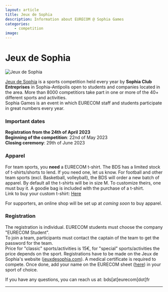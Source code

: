 ```yaml
---
layout: article
title: Jeux de Sophia
description: Information about EURECOM @ Sophia Games
categories:
    - competition
image: 
---
```


# Jeux de Sophia

![Jeux de Sophia](https://jeuxdesophia.com/sites/default/files/inline-images/jeux%20de%20sophia_presentation.png)

<a href="https://jeuxdesophia.com" target="_blank">Jeux de Sophia</a> is a sports competition held every year by <b>Sophia Club Entreprises</b> in Sophia-Antipolis open to students and companies located in the area.
More than 8000 competitiors take part in one or more of the 40+ different sports and activities.  
Sophia Games is an event in which EURECOM staff and students participate in great numbers every year.


### Important dates
**Registration from the 24th of April 2023**  
**Beginning of the competition**: 22nd of May 2023  
**Closing ceremony**: 29th of June 2023

### Apparel
For team sports, you **need** a EURECOM t-shirt. The BDS has a limited stock of t-shirts/shorts to lend. If you need one, let us know.
For football and other team sports (excl. Basketball, volleyball), the BDS will order a new batch of apparel. By default all the t-shirts will be in size M. To customize theirs, one must buy it.
A goodie bag is included with the purchase of a t-shirt.  
Link to buy your custom t-shirt: [Here](https://collecte.io/apparel-2731818/fr)

For supporters, an online shop will be set up at *coming soon* to buy apparel.

### Registration
The registration is individual. EURECOM students must choose the company "EURECOM Student".  
To join a team, participants must contact the captain of the team to get the password for the team.  
Price for "classic" sports/activities is 15€, for "special" sports/activities the price depends on the sport.
Registrations have to be made on the Jeux de Sophia's website ([jeuxdesophia.com](https://jeuxdesophia.com)). A medical certificate is required to compete.
Once done, add your name on the EURECOM sheet ([here](https://docs.google.com/spreadsheets/d/1adI6R83TdJds0BWbaXUi2iRdy429m7iZPZsB0iPOH3U/edit#gid=0)) in your sport of choice.


If you have any questions, you can reach us at: bds[at]eurecom[dot]fr  

---
